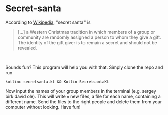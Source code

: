 # Secret-santa
According to [Wikipedia](https://en.wikipedia.org/wiki/Secret_Santa), "secret santa" is
> [...] a Western Christmas tradition in which members of a group or community are randomly assigned a person to whom they give a gift. The identity of the gift giver is to remain a secret and should not be revealed.
>
<br/>

Sounds fun? This program will help you with that. Simply clone the repo and run
```
kotlinc secretsanta.kt && Kotlin SecretsantaKt
```
Now input the names of your group members in the terminal (e.g. sergey birk david ole). This will write `n` new files, a file for each name, containing a different name. Send the files to the right people and delete them from your computer without looking. Have fun!
